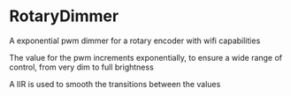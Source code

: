 # RotaryDimmer

A exponential pwm dimmer for a rotary encoder with wifi capabilities

The value for the pwm increments exponentially, to ensure a wide range of control, from very dim to full brightness

A IIR is used to smooth the transitions between the values
